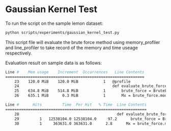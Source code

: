 # Gaussian Kernel Test

To run the script on the sample lemon dataset:

```sh
python scripts/experiments/gaussian_kernel_test.py 
```

This script file will evaluate the brute force method using memory_profiler and line_profiler to take record of the memory and time useage respectively. 

Evaluation result on sample data is as follows:

```sh
Line #    Mem usage    Increment  Occurrences   Line Contents
=============================================================
    23    120.0 MiB    120.0 MiB           1   @profile
    24                                         def evaluate_brute_force_memory(adjacency_lists, kernel_function, graph_field):
    25    634.8 MiB    514.8 MiB           1       brute_force = BruteForce(adjacency_lists, kernel_function)
    26    635.1 MiB      0.3 MiB           1       Mx = brute_force.model_top_field(graph_field)
```

```sh
Line #      Hits         Time  Per Hit   % Time  Line Contents
==============================================================
    28                                           def evaluate_brute_force_time(adjacency_lists, kernel_function, graph_field):
    29         1   12538104.0 12538104.0     97.2      brute_force = BruteForce(adjacency_lists, kernel_function)
    30         1     363631.0 363631.0      2.8      Mx = brute_force.model_top_field(graph_field)
```
